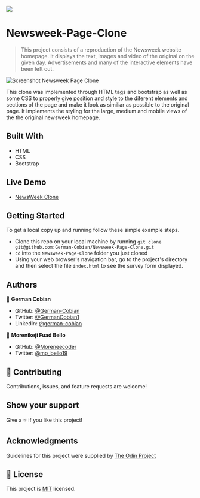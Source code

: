 ![](https://img.shields.io/badge/Microverse-blueviolet)

# Newsweek-Page-Clone

> This project consists of a reproduction of the Newsweek website homepage. It displays the text, images and video of the original on the given day. Advertisements and many of the interactive elements have been left out.

![Screenshot Newsweek Page Clone](https://user-images.githubusercontent.com/68709712/112524776-73404980-8d5d-11eb-95c1-f9db7a704754.png)

This clone was implemented through HTML tags and bootstrap as well as some CSS to properly give position and style to the diferent elements and sections of the page and make it look as similiar as possible to the original page. It implements the styling for the large, medium and mobile views of the the original newsweek homepage.


## Built With

* HTML
* CSS
* Bootstrap


## Live Demo

* [NewsWeek Clone](https://german-cobian.github.io/Newsweek-Page-Clone/)


## Getting Started

To get a local copy up and running follow these simple example steps.

* Clone this repo on your local machine by running `git clone git@github.com:German-Cobian/Newsweek-Page-Clone.git`
* `cd` into the `Newsweek-Page-Clone` folder you just cloned
* Using your web browser's navigation bar, go to the project's directory and then select the file `index.html` to see the survey form displayed.


## Authors

👤 **German Cobian**
* GitHub: [@German-Cobian](https://github.com/German-Cobian)
* Twitter: [@GermanCobian1](https://twitter.com/GermanCobian1)
* LinkedIn: [@german-cobian](https://www.linkedin.com/in/german-cobian)

👤 **Morenikeji Fuad Bello**
* GitHub: [@Moreneecoder](https://github.com/Moreneecoder)
* Twitter: [@mo_bello19](https://twitter.com/mo-bello19)


## 🤝 Contributing

Contributions, issues, and feature requests are welcome!


## Show your support

Give a ⭐️ if you like this project!


## Acknowledgments

Guidelines for this project were supplied by [The Odin Project](https://www.theodinproject.com/courses/html5-and-css3/lessons/using-bootstrap)


## 📝 License

This project is [MIT](https://github.com/German-Cobian/Newsweek-Page-Clone/blob/main/LICENSE) licensed.
